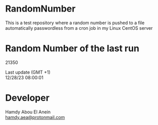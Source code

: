 # RandomNumber    
This is a test repository where a random number is pushed to a file automatically passwordless from a cron job in my Linux CentOS server    
# Random Number of the last run   
21350
      
Last update (GMT +1)    
12/28/23 08:00:01
# Developer    
Hamdy Abou El Anein   
hamdy.aea@protonmail.com
